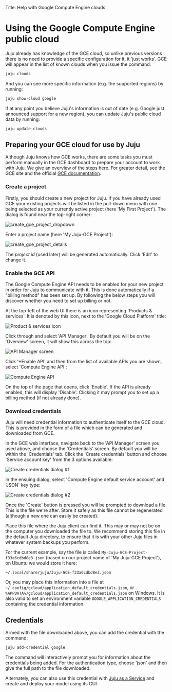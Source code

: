 Title: Help with Google Compute Engine clouds

# Using the Google Compute Engine public cloud

Juju already has knowledge of the GCE cloud, so unlike previous versions there
is no need to provide a specific configuration for it, it 'just works'. GCE
will appear in the list of known clouds when you issue the command:

```bash
juju clouds
```
And you can see more specific information (e.g. the supported regions) by
running:

```bash
juju show-cloud google
```

If at any point you believe Juju's information is out of date (e.g. Google just
announced support for a new region), you can update Juju's public cloud data by
running:

```bash
juju update-clouds
```

## Preparing your GCE cloud for use by Juju

Although Juju knows how GCE works, there are some tasks you must perform
manually in the GCE dashboard to prepare your account to work with Juju. We
give an overview of the steps here. For greater detail, see the GCE site and
the official [GCE documentation][gce-docs].

### Create a project

Firstly, you should create a new project for Juju. If you have already used GCE
your existing projects will be listed in the pull-down menu with one being
selected as your currently active project (here 'My First Project'). The dialog is
found near the top-right corner:

![create_gce_project_dropdown](../media/config-gce-new_project_dropdown.png)

Enter a project name (here 'My Juju-GCE Project'):

![create_gce_project_details](../media/config-gce-first_project_create.png)

The *project id* (used later) will be generated automatically. Click 'Edit'
to change it.

### Enable the GCE API

The Google Compute Engine API needs to be enabled for your new project in order
for Juju to communicate with it. This is done automatically if a "billing
method" has been set up. By following the below steps you will discover whether
you need to set up billing or not.

At the top-left of the web UI there is an icon representing 'Products &
services'. It is denoted by this icon, next to the 'Google Cloud Platform'
title:

![Product & services icon](../media/config-gce-product_services_icon.png)

Click through and select 'API Manager'. By default you will be on the 'Overview'
screen, it will show this across the top:

![API Manager screen](../media/config-gce-api_manager.png)

Click '+Enable API' and then from the list of available APIs you are shown,
select 'Compute Engine API':

![Compute Engine API](../media/config-gce-api_manager_compute_enabled.png)

On the top of the page that opens, click 'Enable'. If the API is already
enabled, this will display 'Disable'. Clicking it may prompt you to set up a
billing method (if not already done).

### Download credentials

Juju will need credential information to authenticate itself to the GCE cloud.
This is provided in the form of a file which can be  generated and downloaded
from GCE.

In the GCE web interface, navigate back to the 'API Manager' screen you used
above, and choose the 'Credentials' screen. By default you
will be within the 'Credentials' tab. Click the 'Create credentials' button and
choose 'Service account key' from the 3 options available:

![Create credentials dialog #1](../media/config-gce-api_manager_create_credentials-1.png)

In the ensuing dialog, select 'Compute Engine default service account' and 'JSON'
key type:

![Create credentials dialog #2](../media/config-gce-api_manager_create_credentials-2.png)

Once the 'Create' button is pressed you will be prompted to download a file.
This is the file we're after. Store it safely as this file cannot be
regenerated (although a new one can easily be created).

Place this file where the Juju client can find it. This may or may not be on
the computer you downloaded the file to. We recommend storing this file in the
default Juju directory, to ensure that it is with your other Juju files in
whatever system backups you perform.

For the current example, say the file is called `My-Juju-GCE-Project-f33a6cdbd8e3.json`
(based on our project name of 'My Juju-GCE Project'), on Ubuntu we would store
it here:

`~/.local/share/juju/Juju-GCE-f33a6cdbd8e3.json`

Or, you may place this information into a file at `~/.config/gcloud/application_default_credentials.json`,
or `%APPDATA%/gcloud/application_default_credentials.json` on Windows. It
is also valid to set an environment variable `GOOGLE_APPLICATION_CREDENTIALS`
containing the credential information.

## Credentials

Armed with the file downloaded above, you can add the credential with the
command:

```bash
juju add-credential google
```

The command will interactively prompt you for information about the credentials
being added. For the authentication type, choose 'json' and then give the full
path to the file downloaded.

Alternately, you can also use this credential with [Juju as a Service][jaas] and
create and deploy your model using its GUI.

[gce-docs]: https://console.cloud.google.com/start "GCE Getting Started"
[jaas]: ./getting-started.html "Getting Started with Juju as a Service"
